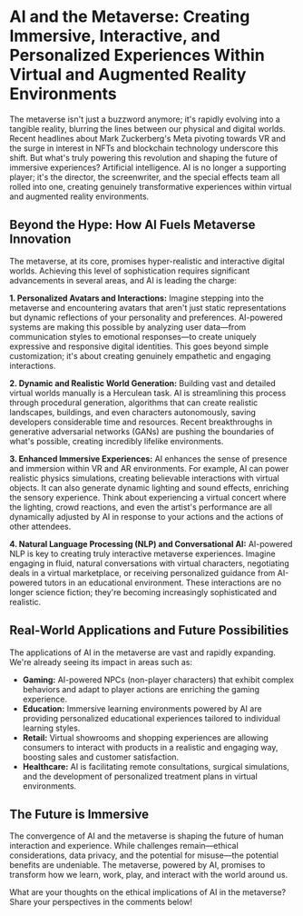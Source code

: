 # AI and the Metaverse: Creating Immersive, Interactive, and Personalized Experiences Within Virtual and Augmented Reality Environments

The metaverse isn't just a buzzword anymore; it's rapidly evolving into a tangible reality, blurring the lines between our physical and digital worlds.  Recent headlines about Mark Zuckerberg's Meta pivoting towards VR and the surge in interest in NFTs and blockchain technology underscore this shift. But what's truly powering this revolution and shaping the future of immersive experiences?  Artificial intelligence.  AI is no longer a supporting player; it's the director, the screenwriter, and the special effects team all rolled into one, creating genuinely transformative experiences within virtual and augmented reality environments.

## Beyond the Hype: How AI Fuels Metaverse Innovation

The metaverse, at its core, promises hyper-realistic and interactive digital worlds.  Achieving this level of sophistication requires significant advancements in several areas, and AI is leading the charge:

**1. Personalized Avatars and Interactions:**  Imagine stepping into the metaverse and encountering avatars that aren't just static representations but dynamic reflections of your personality and preferences.  AI-powered systems are making this possible by analyzing user data—from communication styles to emotional responses—to create uniquely expressive and responsive digital identities.  This goes beyond simple customization; it's about creating genuinely empathetic and engaging interactions.

**2. Dynamic and Realistic World Generation:** Building vast and detailed virtual worlds manually is a Herculean task.  AI is streamlining this process through procedural generation, algorithms that can create realistic landscapes, buildings, and even characters autonomously, saving developers considerable time and resources.  Recent breakthroughs in generative adversarial networks (GANs) are pushing the boundaries of what's possible, creating incredibly lifelike environments.

**3. Enhanced Immersive Experiences:**  AI enhances the sense of presence and immersion within VR and AR environments.  For example, AI can power realistic physics simulations, creating believable interactions with virtual objects. It can also generate dynamic lighting and sound effects, enriching the sensory experience.  Think about experiencing a virtual concert where the lighting, crowd reactions, and even the artist's performance are all dynamically adjusted by AI in response to your actions and the actions of other attendees.

**4. Natural Language Processing (NLP) and Conversational AI:**  AI-powered NLP is key to creating truly interactive metaverse experiences.  Imagine engaging in fluid, natural conversations with virtual characters, negotiating deals in a virtual marketplace, or receiving personalized guidance from AI-powered tutors in an educational environment.  These interactions are no longer science fiction; they're becoming increasingly sophisticated and realistic.


## Real-World Applications and Future Possibilities

The applications of AI in the metaverse are vast and rapidly expanding.  We're already seeing its impact in areas such as:

* **Gaming:** AI-powered NPCs (non-player characters) that exhibit complex behaviors and adapt to player actions are enriching the gaming experience.
* **Education:** Immersive learning environments powered by AI are providing personalized educational experiences tailored to individual learning styles.
* **Retail:** Virtual showrooms and shopping experiences are allowing consumers to interact with products in a realistic and engaging way, boosting sales and customer satisfaction.
* **Healthcare:** AI is facilitating remote consultations, surgical simulations, and the development of personalized treatment plans in virtual environments.


## The Future is Immersive

The convergence of AI and the metaverse is shaping the future of human interaction and experience. While challenges remain—ethical considerations, data privacy, and the potential for misuse—the potential benefits are undeniable.  The metaverse, powered by AI, promises to transform how we learn, work, play, and interact with the world around us.

What are your thoughts on the ethical implications of AI in the metaverse?  Share your perspectives in the comments below!
